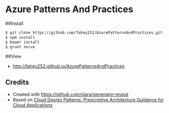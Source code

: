 # Azure Patterns And Practices

##Install
```bash
$ git clone https://github.com/fahey252/AzurePatternsAndPractices.git
$ npm install
$ bower install
$ grunt serve
```

##View
  * http://fahey252.github.io/AzurePatternsAndPractices

## Credits
  * Created with <https://github.com/slara/generator-reveal>
  * Based on [Cloud Design Patterns: Prescriptive Architecture Guidance for Cloud Applications](https://msdn.microsoft.com/en-us/library/dn568099.aspx)